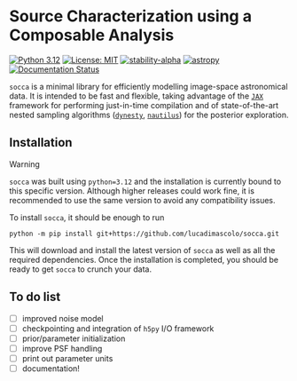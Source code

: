 # Source Characterization using a Composable Analysis
[![Python 3.12](https://img.shields.io/badge/python-3.12-blue.svg)](https://www.python.org/downloads/release/python-3127/)
[![License: MIT](https://img.shields.io/badge/License-MIT-yellow.svg)](https://opensource.org/licenses/MIT)
[![stability-alpha](https://img.shields.io/badge/stability-alpha-f4d03f.svg)](https://github.com/mkenney/software-guides/blob/master/STABILITY-BADGES.md#alpha)
[![astropy](http://img.shields.io/badge/powered%20by-AstroPy-orange.svg?style=flat)](http://www.astropy.org/)
[![Documentation Status](https://readthedocs.org/projects/socca/badge/?version=latest)](https://socca.readthedocs.io/en/latest/?badge=latest)

`socca` is a minimal library for efficiently modelling image-space astronomical data. It is intended to be fast and flexible, taking advantage of the [`JAX`](https://github.com/google/jax) framework for performing just-in-time compilation and of state-of-the-art nested sampling algorithms ([`dynesty`](https://github.com/joshspeagle/dynesty), [`nautilus`](https://nautilus-sampler.readthedocs.io/en/latest/)) for the posterior exploration.

Installation
---------------------------------------------------
> [!WARNING]
> `socca` was built using `python=3.12` and the installation is currently bound to this specific version. Although higher releases could work fine, it is recommended to use the same version to avoid any compatibility issues.

To install `socca`, it should be enough to run

```
python -m pip install git+https://github.com/lucadimascolo/socca.git
```

This will download and install the latest version of `socca` as well as all the required dependencies. Once the installation is completed, you should be ready to get `socca` to crunch your data.



To do list
---------------------------------------------------
- [ ] improved noise model
- [ ] checkpointing and integration of `h5py` I/O framework
- [ ] prior/parameter initialization
- [ ] improve PSF handling
- [ ] print out parameter units
- [ ] documentation!
